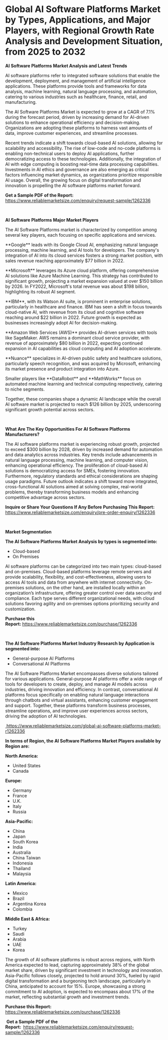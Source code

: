 <p><h1>Global AI Software Platforms Market by Types, Applications, and Major Players, with Regional Growth Rate Analysis and Development Situation, from 2025 to 2032</h1></p><p><strong>AI Software Platforms Market Analysis and Latest Trends</strong></p>
<p><p>AI software platforms refer to integrated software solutions that enable the development, deployment, and management of artificial intelligence applications. These platforms provide tools and frameworks for data analysis, machine learning, natural language processing, and automation, catering to various industries such as healthcare, finance, retail, and manufacturing.</p><p>The AI Software Platforms Market is expected to grow at a CAGR of 7.1% during the forecast period, driven by increasing demand for AI-driven solutions to enhance operational efficiency and decision-making. Organizations are adopting these platforms to harness vast amounts of data, improve customer experiences, and streamline processes. </p><p>Recent trends indicate a shift towards cloud-based AI solutions, allowing for scalability and accessibility. The rise of low-code and no-code platforms is enabling non-technical users to deploy AI applications, further democratizing access to these technologies. Additionally, the integration of AI with edge computing is boosting real-time data processing capabilities. Investments in AI ethics and governance are also emerging as critical factors influencing market dynamics, as organizations prioritize responsible AI usage. Overall, the growing focus on digital transformation and innovation is propelling the AI software platforms market forward.</p></p>
<p><strong>Get a Sample PDF of the Report:&nbsp;</strong> <a href="https://www.reliablemarketsize.com/enquiry/request-sample/1262336?utm_campaign=3016&utm_medium=2&utm_source=Github&utm_content=ia&utm_term=20042025&utm_id=ai-software-platforms">https://www.reliablemarketsize.com/enquiry/request-sample/1262336</a></p>
<p>&nbsp;</p>
<p><strong>AI Software Platforms Major Market Players</strong></p>
<p><p>The AI Software Platforms market is characterized by competition among several key players, each focusing on specific applications and services. </p><p>**Google** leads with its Google Cloud AI, emphasizing natural language processing, machine learning, and AI tools for developers. The company's integration of AI into its cloud services fosters a strong market position, with sales revenue reaching approximately $77 billion in 2022.</p><p>**Microsoft** leverages its Azure cloud platform, offering comprehensive AI solutions like Azure Machine Learning. This strategy has contributed to significant growth, projecting a market expansion valued at over $150 billion by 2026. In FY2022, Microsoft's total revenue was about $198 billion, highlighting its robust AI segment.</p><p>**IBM**, with its Watson AI suite, is prominent in enterprise solutions, particularly in healthcare and finance. IBM has seen a shift in focus towards cloud-native AI, with revenue from its cloud and cognitive software reaching around $22 billion in 2022. Future growth is expected as businesses increasingly adopt AI for decision-making.</p><p>**Amazon Web Services (AWS)** provides AI-driven services with tools like SageMaker. AWS remains a dominant cloud service provider, with revenue of approximately $80 billion in 2022, expecting continued expansion in AI capabilities as cloud computing and AI adoption accelerate.</p><p>**Nuance** specializes in AI-driven public safety and healthcare solutions, particularly speech recognition, and was acquired by Microsoft, enhancing its market presence and product integration into Azure.</p><p>Smaller players like **DataRobot** and **MathWorks** focus on automated machine learning and technical computing respectively, catering to niche segments. </p><p>Together, these companies shape a dynamic AI landscape while the overall AI software market is projected to reach $126 billion by 2025, underscoring significant growth potential across sectors.</p></p>
<p>&nbsp;</p>
<p><strong>What Are The Key Opportunities For AI Software Platforms Manufacturers?</strong></p>
<p><p>The AI software platforms market is experiencing robust growth, projected to exceed $300 billion by 2028, driven by increased demand for automation and data analytics across industries. Key trends include advancements in natural language processing, machine learning, and computer vision, enhancing operational efficiency. The proliferation of cloud-based AI solutions is democratizing access for SMEs, fostering innovation. Furthermore, regulatory standards and ethical considerations are shaping usage paradigms. Future outlook indicates a shift toward more integrated, cross-functional AI solutions aimed at solving complex, real-world problems, thereby transforming business models and enhancing competitive advantage across sectors.</p></p>
<p><strong>Inquire or Share Your Questions If Any Before Purchasing This Report:</strong> <a href="https://www.reliablemarketsize.com/enquiry/pre-order-enquiry/1262336?utm_campaign=3016&utm_medium=2&utm_source=Github&utm_content=ia&utm_term=20042025&utm_id=ai-software-platforms">https://www.reliablemarketsize.com/enquiry/pre-order-enquiry/1262336</a></p>
<p>&nbsp;</p>
<p><strong>Market Segmentation</strong></p>
<p><strong>The AI Software Platforms Market Analysis by types is segmented into:</strong></p>
<p><ul><li>Cloud-based</li><li>On Premises</li></ul></p>
<p><p>AI software platforms can be categorized into two main types: cloud-based and on-premises. Cloud-based platforms leverage remote servers and provide scalability, flexibility, and cost-effectiveness, allowing users to access AI tools and data from anywhere with internet connectivity. On-premises solutions, on the other hand, are installed locally within an organization’s infrastructure, offering greater control over data security and compliance. Each type serves different organizational needs, with cloud solutions favoring agility and on-premises options prioritizing security and customization.</p></p>
<p><strong>Purchase this Report:&nbsp;</strong><a href="https://www.reliablemarketsize.com/purchase/1262336?utm_campaign=3016&utm_medium=2&utm_source=Github&utm_content=ia&utm_term=20042025&utm_id=ai-software-platforms">https://www.reliablemarketsize.com/purchase/1262336</a></p>
<p>&nbsp;</p>
<p><strong>The AI Software Platforms Market Industry Research by Application is segmented into:</strong></p>
<p><ul><li>General-purpose AI Platforms</li><li>Conversational AI Platforms</li></ul></p>
<p><p>The AI Software Platforms Market encompasses diverse solutions tailored for various applications. General-purpose AI platforms offer a wide range of tools for developers to create, deploy, and manage AI models across industries, driving innovation and efficiency. In contrast, conversational AI platforms focus specifically on enabling natural language interactions through chatbots and virtual assistants, enhancing customer engagement and support. Together, these platforms transform business processes, streamline operations, and improve user experiences across sectors, driving the adoption of AI technologies.</p></p>
<p><a href="https://www.reliablemarketsize.com/global-ai-software-platforms-market-r1262336?utm_campaign=3016&utm_medium=2&utm_source=Github&utm_content=ia&utm_term=20042025&utm_id=ai-software-platforms">&nbsp;https://www.reliablemarketsize.com/global-ai-software-platforms-market-r1262336</a></p>
<p><strong>In terms of Region, the AI Software Platforms Market Players available by Region are:</strong></p>
<p>
    <p> <strong> North America: </strong>
        <ul>
            <li>United States</li>
            <li>Canada</li>
        </ul>
        </p> 
    <p> <strong> Europe: </strong>
        <ul>
            <li>Germany</li>
            <li>France</li>
            <li>U.K.</li>
            <li>Italy</li>
            <li>Russia</li>
        </ul>
        </p> 
    <p> <strong> Asia-Pacific: </strong>
        <ul>
            <li>China</li>
            <li>Japan</li>
            <li>South Korea</li>
            <li>India</li>
            <li>Australia</li>
            <li>China Taiwan</li>
            <li>Indonesia</li>
            <li>Thailand</li>
            <li>Malaysia</li>
        </ul>
        </p> 
    <p> <strong> Latin America: </strong>
        <ul>
            <li>Mexico</li>
            <li>Brazil</li>
            <li>Argentina Korea</li>
            <li>Colombia</li>
        </ul>
        </p> 
    <p> <strong> Middle East & Africa: </strong>
        <ul>
            <li>Turkey</li>
            <li>Saudi</li>
            <li>Arabia</li>
            <li>UAE</li>
            <li>Korea</li>
        </ul>
    </p>
    </p>
<p><p>The growth of AI software platforms is robust across regions, with North America expected to lead, capturing approximately 38% of the global market share, driven by significant investment in technology and innovation. Asia-Pacific follows closely, projected to hold around 30%, fueled by rapid digital transformation and a burgeoning tech landscape, particularly in China, anticipated to account for 15%. Europe, showcasing a strong commitment to AI adoption, is expected to encompass about 17% of the market, reflecting substantial growth and investment trends.</p></p>
<p><strong>Purchase this Report: </strong><a href="https://www.reliablemarketsize.com/purchase/1262336?utm_campaign=3016&utm_medium=2&utm_source=Github&utm_content=ia&utm_term=20042025&utm_id=ai-software-platforms">https://www.reliablemarketsize.com/purchase/1262336</a></p>
<p>&nbsp;<strong>Get a Sample PDF of the Report:&nbsp;&nbsp;</strong><a href="https://www.reliablemarketsize.com/enquiry/request-sample/1262336?utm_campaign=3016&utm_medium=2&utm_source=Github&utm_content=ia&utm_term=20042025&utm_id=ai-software-platforms">https://www.reliablemarketsize.com/enquiry/request-sample/1262336</a></p>
<p><strong></strong></p>
<p><p></p><p></p><p></p></p>